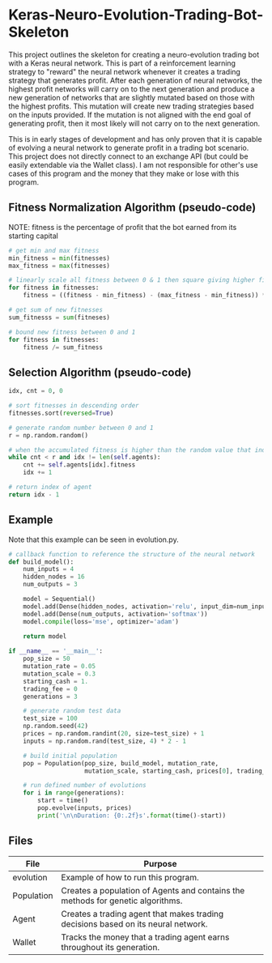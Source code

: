 # Keras-Neuro-Evolution-Trading-Bot-Skeleton
This project outlines the skeleton for creating a neuro-evolution trading bot with a Keras neural network. This is part of a reinforcement learning strategy to "reward" the neural network whenever it creates a trading strategy that generates profit. After each generation of neural networks, the highest profit networks will carry on to the next generation and produce a new generation of networks that are slightly mutated based on those with the highest profits. This mutation will create new trading strategies based on the inputs provided. If the mutation is not aligned with the end goal of generating profit, then it most likely will not carry on to the next generation.

This is in early stages of development and has only proven that it is capable of evolving a neural network to generate profit in a trading bot scenario. This project does not directly connect to an exchange API (but could be easily extendable via the Wallet class). I am not responsible for other's use cases of this program and the money that they make or lose with this program.

## Fitness Normalization Algorithm (pseudo-code)
NOTE: fitness is the percentage of profit that the bot earned from its starting capital
```Python
# get min and max fitness
min_fitness = min(fitnesses)
max_fitness = max(fitnesses)

# linearly scale all fitness between 0 & 1 then square giving higher fitness more of an edge
for fitness in fitnesses:
	fitness = ((fitness - min_fitness) - (max_fitness - min_fitness)) ** 2

# get sum of new fitnesses
sum_fitnesss = sum(fitneses)

# bound new fitness between 0 and 1 
for fitness in fitnesses:
	fitness /= sum_fitness
```

## Selection Algorithm (pseudo-code)
```Python
idx, cnt = 0, 0

# sort fitnesses in descending order
fitnesses.sort(reversed=True)

# generate random number between 0 and 1
r = np.random.random()

# when the accumulated fitness is higher than the random value that index is selected for breeding
while cnt < r and idx != len(self.agents):
    cnt += self.agents[idx].fitness
    idx += 1

# return index of agent
return idx - 1
```

## Example
Note that this example can be seen in evolution.py.
```python
# callback function to reference the structure of the neural network
def build_model():
    num_inputs = 4
    hidden_nodes = 16
    num_outputs = 3

    model = Sequential()
    model.add(Dense(hidden_nodes, activation='relu', input_dim=num_inputs))
    model.add(Dense(num_outputs, activation='softmax'))
    model.compile(loss='mse', optimizer='adam')
    
    return model

if __name__ == '__main__':
    pop_size = 50
    mutation_rate = 0.05
    mutation_scale = 0.3
    starting_cash = 1.
    trading_fee = 0
    generations = 3

    # generate random test data
    test_size = 100
    np.random.seed(42)
    prices = np.random.randint(20, size=test_size) + 1
    inputs = np.random.rand(test_size, 4) * 2 - 1

    # build initial population
    pop = Population(pop_size, build_model, mutation_rate, 
                     mutation_scale, starting_cash, prices[0], trading_fee)

    # run defined number of evolutions
    for i in range(generations):
        start = time()
        pop.evolve(inputs, prices)
        print('\n\nDuration: {0:.2f}s'.format(time()-start))
```

## Files
| File | Purpose |
| ------ | ------ |
| evolution | Example of how to run this program.  |
| Population | Creates a population of Agents and contains the methods for genetic algorithms. |
| Agent | Creates a trading agent that makes trading decisions based on its neural network. |
| Wallet | Tracks the money that a trading agent earns throughout its generation. |
